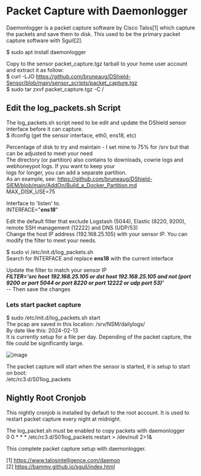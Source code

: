# Packet Capture with Daemonlogger
Daemonlogger is a packet capture software by Cisco Talos[1] which capture the packets and save them to disk. This used to be the primary packet capture software with Sguil[2].

$ sudo apt install daemonlogger

Copy to the sensor packet_capture.tgz tarball to your home user account and extract it as follow:<br>
$  curl -LJO https://github.com/bruneaug/DShield-Sensor/blob/main/sensor_scripts/packet_capture.tgz<br>
$ sudo tar zxvf packet_capture.tgz -C /<br>

## Edit the log_packets.sh Script
The log_packets.sh script need to be edit and update the DShield sensor interface before it can capture.<br>
$ ifconfig (get the sensor interface, eth0, ens18, etc)<br>

Percentage of disk to try and maintain - I set mine to 75% for /srv but that can be adjusted to meet your need<br>
The directory (or partition) also contains to downloads, cowrie logs and webhoneypot logs. If you want to keep your<br>
logs for longer, you can add a separate partition.<br>
As an example, see: https://github.com/bruneaug/DShield-SIEM/blob/main/AddOn/Build_a_Docker_Partition.md<br>
MAX_DISK_USE=75

Interface to 'listen' to.<br>
INTERFACE="**_ens18_**"

Edit the default filter that exclude Logstash (5044), Elastic (8220, 9200), remote SSH management (12222) and DNS (UDP/53)<br>
Change the host IP address (192.168.25.105) with your sensor IP. You can modify the filter to meet your needs.<br>

$ sudo vi /etc/init.d/log_packets.sh<br>
Search for INTERFACE and replace **ens18** with the current interface<br>

Update the filter to match your sensor IP<br>
_**FILTER='src host 192.168.25.105 or dst host 192.168.25.105 and not \(port 9200 or port 5044 or port 8220 or port 12222 or udp port 53\)'**_<br>
-- Then save the changes

### Lets start packet capture
$ sudo /etc/init.d/log_packets.sh start<br>
The pcap are saved in this location: /srv/NSM/dailylogs/<br>
By date like this: 2024-02-13<br>
It is currently setup for a file per day. Depending of the packet capture, the file could be significantly large.<br>

![image](https://github.com/bruneaug/DShield-SIEM/assets/48228401/b4479f06-2848-4334-93eb-b9d8bcb0824f)

The packet capture will start when the sensor is started, it is setup to start on boot:<br>
/etc/rc3.d/S01log_packets<br>

## Nightly Root Cronjob

This nightly cronjob is installed by default to the root account. It is used to restart packet capture every night at midnight.<br>

The log_packet.sh must be enabled to copy packets with daemonlogger<br>
0 0 * * * /etc/rc3.d/S01log_packets restart > /dev/null 2>1&<br>

This complete packet capture setup with daemonlogger.

[1] https://www.talosintelligence.com/daemon<br>
[2] https://bammv.github.io/sguil/index.html
